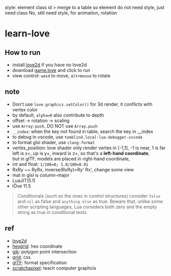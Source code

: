 style: element class id > merge to a table 
so element do not need style, just need class
No, still need style, for animation, rotation 
# learn-love

## How to run
- install [love2d](https://love2d.org/) if you have no love2d
- download [game.love](https://github.com/roseupram/learn-love/releases) and click to run
- view control: `wasd` to move, `alt+mouse` to rotate

## note
- Don't use `love.graphics.setColor()` for 3d render, it conflicts with vertex color
- by default, `alpha=0` also contribute to depth
- offset -> rotation -> scaling 
- use `Array:push`, DO NOT use `Array.push`
- `__index`: when the key not found in table, search the key in __index
- to debug in vscode, use `tomblind.local-lua-debugger-vscode`
- to format glsl shader, use `clang-format`
- vertex_position: love shader only render vertex in [-1,1], -1 is near, 1 is far  
left is x+, up is y+, inward is z+, so that's a **left-hand coordinate**,  
 but in glTF, models are placed in right-hand coordinate, 
- int and float: `1/100=0; 1.0/100=0.01`
- RxRy ~= RyRx, inverse(RxRy)=Ry' Rx', change some view
- mat in glsl is column-major
- LuaJIT(5.1)
- lÖve 11.5
> Conditionals (such as the ones in control structures) consider `false` and `nil` as false and `anything else` as true. Beware that, unlike some other scripting languages, Lua considers both zero and the empty string as true in conditional tests.

## ref
- [love2d](https://love2d.org/)
- [hexgrid](https://www.redblobgames.com/grids/hexagons/#pixel-to-hex): hex coordinate
- [gjk](https://dyn4j.org/2010/04/gjk-gilbert-johnson-keerthi/): polygon point intersection
- [grid](https://ruanyifeng.com/blog/2019/03/grid-layout-tutorial.html): css 
- [glTF](https://registry.khronos.org/glTF/specs/2.0/glTF-2.0.html): format specification
- [scratchapixel](https://www.scratchapixel.com/): teach computer graphcis
